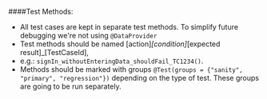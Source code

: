 ####Test Methods:
* All test cases are kept in separate test methods. To simplify future debugging we're not using `@DataProvider`
* Test methods should be named \[action\]_\[condition\]_\[expected result\]_\[TestCaseId\],
* e.g.: `signIn_withoutEnteringData_shouldFail_TC1234()`.
* Methods should be marked with groups `@Test(groups = {"sanity", "primary", "regression"})` depending on the type of
 test. These groups are going to be run separately.